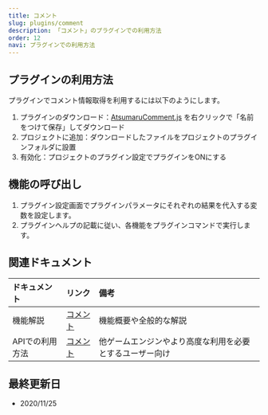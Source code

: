 ```yaml
---
title: コメント
slug: plugins/comment
description: 「コメント」のプラグインでの利用方法
order: 12
navi: プラグインでの利用方法
---
```

    
## プラグインの利用方法
プラグインでコメント情報取得を利用するには以下のようにします。
1. プラグインのダウンロード：[AtsumaruComment.js](https://raw.githubusercontent.com/atsumaru/mv-plugins/master/plugins/AtsumaruComment.js) を右クリックで「名前をつけて保存」してダウンロード
1. プロジェクトに追加：ダウンロードしたファイルをプロジェクトのプラグインフォルダに設置
1. 有効化：プロジェクトのプラグイン設定でプラグインをONにする
    
## 機能の呼び出し
1. プラグイン設定画面でプラグインパラメータにそれぞれの結果を代入する変数を設定します。
1. プラグインヘルプの記載に従い、各機能をプラグインコマンドで実行します。

## 関連ドキュメント
    
ドキュメント|リンク|備考
:---|:---|:---
機能解説|[コメント](/comment)|機能概要や全般的な解説
APIでの利用方法|[コメント](/apis/comment)|他ゲームエンジンやより高度な利用を必要とするユーザー向け
    
## 最終更新日
 - 2020/11/25

